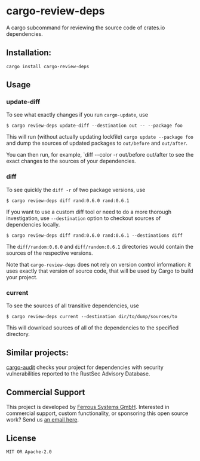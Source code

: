 # cargo-review-deps

A cargo subcommand for reviewing the source code of crates.io dependencies.

## Installation:

```
cargo install cargo-review-deps
```

## Usage

### update-diff

To see what exactly changes if you run `cargo-update`, use

```
$ cargo review-deps update-diff --destination out -- --package foo
```

This will run (without actually updating lockfile) `cargo update --package foo`
and dump the sources of updated packages to `out/before` and `out/after`.

You can then run, for example, `diff --color -r out/before out/after to see the
exact changes to the sources of your dependencies.

### diff

To see quickly the `diff -r` of two package versions, use

```
$ cargo review-deps diff rand:0.6.0 rand:0.6.1
```

If you want to use a custom diff tool or need to do a more thorough
investigation, use `--destination` option to checkout sources of dependencies
locally.

```
$ cargo review-deps diff rand:0.6.0 rand:0.6.1 --destinations diff
```

The `diff/random:0.6.0` and `diff/random:0.6.1` directories would
contain the sources of the respective versions.

Note that `cargo-review-deps` does not rely on version control information: it
uses exactly that version of source code, that will be used by Cargo to build
your project.


### current

To see the sources of all transitive dependencies, use

```
$ cargo review-deps current --destination dir/to/dump/sources/to
```

This will download sources of all of the dependencies to the specified
directory.

## Similar projects:

[cargo-audit](https://github.com/RustSec/cargo-audit) checks your project for
dependencies with security vulnerabilities reported to the RustSec Advisory
Database.

## Commercial Support

This project is developed by [Ferrous Systems GmbH](https://ferrous-systems.com). Interested in commercial support, custom functionality, or sponsoring this open source work? Send us [an email here](mailto:commercial@ferrous-systems.com).

## License

`MIT OR Apache-2.0`
